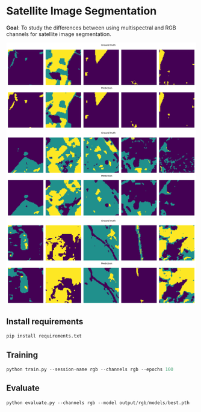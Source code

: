 # Satellite Image Segmentation

**Goal**: To study the differences between using multispectral and RGB channels for satellite image segmentation.

![Samples](images/sample1.png)
![Samples](images/sample2.png)
![Samples](images/sample3.png)

## Install requirements

```python
pip install requirements.txt
```

## Training

```python
python train.py --session-name rgb --channels rgb --epochs 100
```

## Evaluate

```python
python evaluate.py --channels rgb --model output/rgb/models/best.pth
```

